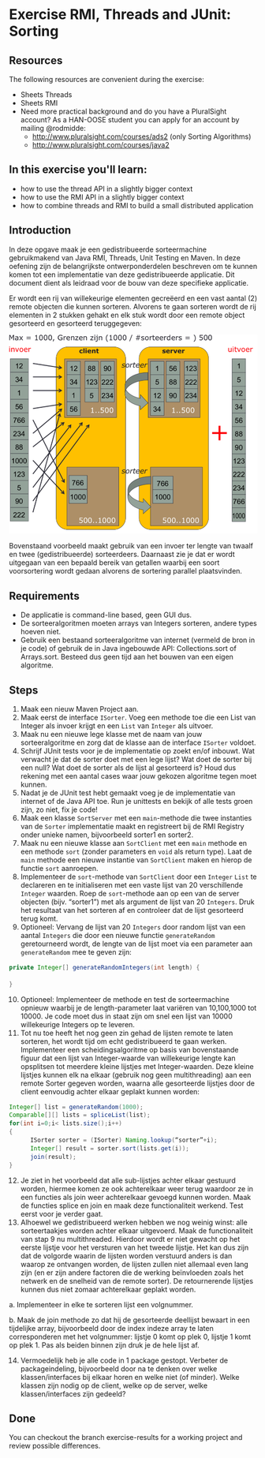 Exercise RMI, Threads and JUnit: Sorting
========================================
Resources
-------------
The following resources are convenient during the exercise:
* Sheets Threads
* Sheets RMI
* Need more practical background and do you have a PluralSight account? As a HAN-OOSE student you can apply for an account by mailing @rodmidde:
	* http://www.pluralsight.com/courses/ads2 (only Sorting Algorithms)
	* http://www.pluralsight.com/courses/java2

In this exercise you'll learn:
------------------------------
* how to use the thread API in a slightly bigger context
* how to use the RMI API in a slightly bigger context
* how to combine threads and RMI to build a small distributed application

Introduction
------------
In deze opgave maak je een gedistribueerde sorteermachine gebruikmakend van Java RMI, Threads, Unit Testing en Maven. In deze oefening zijn de belangrijkste ontwerponderdelen beschreven om te kunnen komen tot een implementatie van deze gedistribueerde applicatie. Dit document dient als leidraad voor de bouw van deze specifieke applicatie.

Er wordt een rij van willekeurige elementen gecreëerd en een vast aantal (2) remote objecten die kunnen sorteren. Alvorens te gaan sorteren wordt de rij elementen in 2 stukken gehakt en elk stuk wordt door een remote object gesorteerd en gesorteerd teruggegeven:

![Alt text](images/sorter-steps.png)

Bovenstaand voorbeeld maakt gebruik van een invoer ter lengte van twaalf en twee (gedistribueerde) sorteerdeers. Daarnaast zie je dat er wordt uitgegaan van een bepaald bereik van getallen waarbij een soort voorsortering wordt gedaan alvorens de sortering parallel plaatsvinden.

Requirements
------------
* De applicatie is command-line based, geen GUI dus.
* De sorteeralgoritmen moeten arrays van Integers sorteren, andere types hoeven niet.
* Gebruik een bestaand sorteeralgoritme van internet (vermeld de bron in je code) of gebruik de in Java ingebouwde API: Collections.sort of Arrays.sort. Besteed dus geen tijd aan het bouwen van een eigen algoritme.

Steps
-----
1.	Maak een nieuw Maven Project aan.
2.	Maak eerst de interface ```ISorter```. Voeg een methode toe die een List van Integer als invoer krijgt en een ```List``` van ```Integer``` als uitvoer.
3.	Maak nu een nieuwe lege klasse met de naam van jouw sorteeralgoritme en zorg dat de klasse aan de interface ```ISorter``` voldoet.
4.	Schrijf JUnit tests voor je de implementatie op zoekt en/of inbouwt. Wat verwacht je dat de sorter doet met een lege lijst? Wat doet de sorter bij een null? Wat doet de sorter als de lijst al gesorteerd is? Houd dus rekening met een aantal cases waar jouw gekozen algoritme tegen moet kunnen.
5.	Nadat je de JUnit test hebt gemaakt voeg je de implementatie van internet of de Java API toe. Run je unittests en bekijk of alle tests groen zijn, zo niet, fix je code!
6.	Maak een klasse ```SortServer``` met een ```main```-methode die twee instanties van de ```Sorter``` implementatie maakt en registreert bij de RMI Registry onder unieke namen, bijvoorbeeld sorter1 en sorter2.
7.	Maak nu een nieuwe klasse aan ```SortClient``` met een ```main``` methode en een methode ```sort``` (zonder parameters en ```void``` als return type). Laat de ```main``` methode een nieuwe instantie van ```SortClient``` maken en hierop de functie ```sort``` aanroepen.
8.	Implementeer de ```sort```-methode van ```SortClient``` door een ```Integer``` ```List``` te declareren en te initialiseren met een vaste lijst van 20 verschillende ```Integer``` waarden. Roep de ```sort```-methode aan op een van de server objecten (bijv. “sorter1”) met als argument de lijst van 20 ```Integers```. Druk het resultaat van het sorteren af en controleer dat de lijst gesorteerd terug komt.
9.	Optioneel: Vervang de lijst van 20 ```Integers``` door random lijst van een aantal ```Integers``` die door een nieuwe functie ```generateRandom``` geretourneerd wordt, de lengte van de lijst moet via een parameter aan ```generateRandom``` mee te geven zijn:

  ```java
  private Integer[] generateRandomIntegers(int length) {

  }
  ```

10. Optioneel: Implementeer de methode en test de sorteermachine opnieuw waarbij je de length-parameter laat variëren van 10,100,1000 tot 10000.  Je code moet dus in staat zijn om snel een lijst van 10000 willekeurige Integers op te leveren.
11.	Tot nu toe heeft het nog geen zin gehad de lijsten remote te laten sorteren, het wordt tijd om echt gedistribueerd te gaan werken. Implementeer een scheidingsalgoritme op basis van bovenstaande figuur dat een lijst van Integer-waarde van willekeurige lengte kan opsplitsen tot meerdere kleine lijstjes met Integer-waarden. Deze kleine lijstjes kunnen elk na elkaar (gebruik nog geen multithreading) aan een remote Sorter gegeven worden, waarna alle gesorteerde lijstjes door de client eenvoudig achter elkaar geplakt kunnen worden:

  ```java
  Integer[] list = generateRandom(1000);
  Comparable[][] lists = spliceList(list);
  for(int i=0;i< lists.size();i++)
  {
    	ISorter sorter = (ISorter) Naming.lookup(“sorter”+i);
    	Integer[] result = sorter.sort(lists.get(i));
    	join(result);
  }
  ```
12.	Je ziet in het voorbeeld dat alle sub-lijstjes achter elkaar gestuurd worden, hiermee komen ze ook achterelkaar weer terug waardoor ze in een functies als join weer achterelkaar gevoegd kunnen worden. Maak de functies splice en join en maak deze functionaliteit werkend. Test eerst voor je verder gaat.  
13.	Alhoewel we gedistribueerd werken hebben we nog weinig winst: alle sorteertaakjes worden achter elkaar uitgevoerd. Maak de functionaliteit van stap 9 nu multithreaded. Hierdoor wordt er niet gewacht op het eerste lijstje voor het versturen van het tweede lijstje. Het kan dus zijn dat de volgorde waarin de lijsten worden verstuurd anders is dan waarop ze ontvangen worden, de lijsten zullen niet allemaal even lang zijn (en er zijn andere factoren die de werking beïnvloeden zoals het netwerk en de snelheid van de remote sorter). De retournerende lijstjes kunnen dus niet zomaar achterelkaar geplakt worden.

  a.	Implementeer in elke te sorteren lijst een volgnummer.

  b.	Maak de join methode zo dat hij de gesorteerde deellijst bewaart in een tijdelijke array, bijvoorbeeld door de index indeze array te laten corresponderen met het volgnummer: lijstje 0 komt op plek 0, lijstje 1 komt op plek 1. Pas als beiden binnen zijn druk je de hele lijst af.  

14.	Vermoedelijk heb je alle code in 1 package gestopt. Verbeter de packageindeling, bijvoorbeeld door na te denken over welke klassen/interfaces bij elkaar horen en welke niet (of minder). Welke klassen zijn nodig op de client, welke op de server, welke klassen/interfaces zijn gedeeld?

Done
----
You can checkout the branch exercise-results for a working project and review possible differences.
